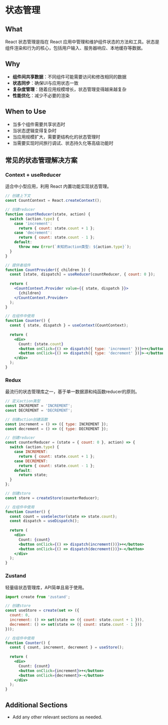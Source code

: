 # 状态管理

## What
React 状态管理是指在 React 应用中管理和维护组件状态的方法和工具。状态是组件渲染和行为的核心，包括用户输入、服务器响应、本地缓存等数据。

## Why
- **组件间共享数据**：不同组件可能需要访问和修改相同的数据
- **状态同步**：确保UI与应用状态一致
- **复杂度管理**：随着应用规模增长，状态管理变得越来越复杂
- **性能优化**：减少不必要的渲染

## When to Use
- 当多个组件需要共享状态时
- 当状态逻辑变得复杂时
- 当应用规模扩大，需要更结构化的状态管理时
- 当需要实现时间旅行调试、状态持久化等高级功能时

## 常见的状态管理解决方案

### Context + useReducer
适合中小型应用，利用 React 内置功能实现状态管理。

```jsx
// 创建上下文
const CountContext = React.createContext();

// 创建reducer
function countReducer(state, action) {
  switch (action.type) {
    case 'increment':
      return { count: state.count + 1 };
    case 'decrement':
      return { count: state.count - 1 };
    default:
      throw new Error(`未知的action类型: ${action.type}`);
  }
}

// 提供者组件
function CountProvider({ children }) {
  const [state, dispatch] = useReducer(countReducer, { count: 0 });
  
  return (
    <CountContext.Provider value={{ state, dispatch }}>
      {children}
    </CountContext.Provider>
  );
}

// 在组件中使用
function Counter() {
  const { state, dispatch } = useContext(CountContext);
  
  return (
    <div>
      Count: {state.count}
      <button onClick={() => dispatch({ type: 'increment' })}>+</button>
      <button onClick={() => dispatch({ type: 'decrement' })}>-</button>
    </div>
  );
}
```

### Redux
最流行的状态管理库之一，基于单一数据源和纯函数reducer的原则。

```jsx
// 定义action类型
const INCREMENT = 'INCREMENT';
const DECREMENT = 'DECREMENT';

// 创建action创建函数
const increment = () => ({ type: INCREMENT });
const decrement = () => ({ type: DECREMENT });

// 创建reducer
const counterReducer = (state = { count: 0 }, action) => {
  switch (action.type) {
    case INCREMENT:
      return { count: state.count + 1 };
    case DECREMENT:
      return { count: state.count - 1 };
    default:
      return state;
  }
};

// 创建store
const store = createStore(counterReducer);

// 在组件中使用
function Counter() {
  const count = useSelector(state => state.count);
  const dispatch = useDispatch();
  
  return (
    <div>
      Count: {count}
      <button onClick={() => dispatch(increment())}>+</button>
      <button onClick={() => dispatch(decrement())}>-</button>
    </div>
  );
}
```

### Zustand
轻量级状态管理库，API简单且易于使用。

```jsx
import create from 'zustand';

// 创建store
const useStore = create(set => ({
  count: 0,
  increment: () => set(state => ({ count: state.count + 1 })),
  decrement: () => set(state => ({ count: state.count - 1 }))
}));

// 在组件中使用
function Counter() {
  const { count, increment, decrement } = useStore();
  
  return (
    <div>
      Count: {count}
      <button onClick={increment}>+</button>
      <button onClick={decrement}>-</button>
    </div>
  );
}
```

## Additional Sections
- Add any other relevant sections as needed. 